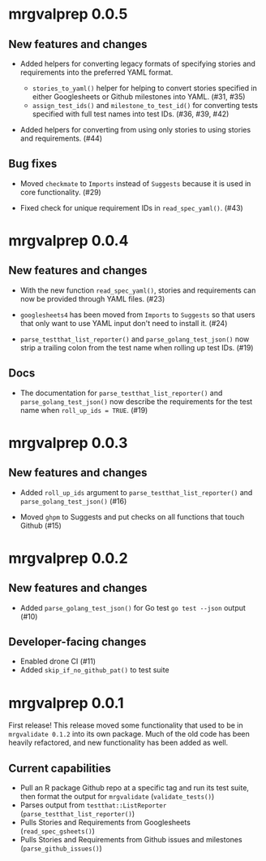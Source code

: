 # mrgvalprep 0.0.5

## New features and changes

* Added helpers for converting legacy formats of specifying stories and requirements into the preferred YAML format.
  * `stories_to_yaml()` helper for helping to convert stories specified in either Googlesheets or Github milestones into YAML. (#31, #35)
  * `assign_test_ids()` and `milestone_to_test_id()` for converting tests specified with full test names into test IDs. (#36, #39, #42)
  
* Added helpers for converting from using only stories to using stories and requirements. (#44)

## Bug fixes

* Moved `checkmate` to `Imports` instead of `Suggests` because it is used in core functionality. (#29)

* Fixed check for unique requirement IDs in `read_spec_yaml()`. (#43)

# mrgvalprep 0.0.4

## New features and changes

* With the new function `read_spec_yaml()`, stories and requirements can now be provided through YAML files. (#23)

* `googlesheets4` has been moved from `Imports` to `Suggests` so that users that only want to use YAML input don't need to install it. (#24)

* `parse_testthat_list_reporter()` and `parse_golang_test_json()` now strip a trailing colon from the test name when rolling up test IDs. (#19)

## Docs

* The documentation for `parse_testthat_list_reporter()` and `parse_golang_test_json()` now describe the requirements for the test name when `roll_up_ids = TRUE`.  (#19)


# mrgvalprep 0.0.3

## New features and changes

* Added `roll_up_ids` argument to `parse_testthat_list_reporter()` and `parse_golang_test_json()` (#16)

* Moved `ghpm` to Suggests and put checks on all functions that touch Github (#15)

# mrgvalprep 0.0.2

## New features and changes

* Added `parse_golang_test_json()` for Go test `go test --json` output (#10)

## Developer-facing changes

* Enabled drone CI (#11)
* Added `skip_if_no_github_pat()` to test suite

# mrgvalprep 0.0.1

First release! This release moved some functionality that used to be in `mrgvalidate 0.1.2` into its own package. Much of the old code has been heavily refactored, and new functionality has been added as well.

## Current capabilities

* Pull an R package Github repo at a specific tag and run its test suite, then format the output for `mrgvalidate` (`validate_tests()`)
* Parses output from `testthat::ListReporter` (`parse_testthat_list_reporter()`)
* Pulls Stories and Requirements from Googlesheets (`read_spec_gsheets()`)
* Pulls Stories and Requirements from Github issues and milestones (`parse_github_issues()`)
